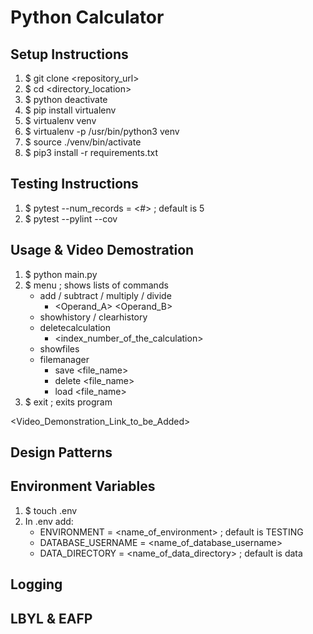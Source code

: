 # Python Calculator

## Setup Instructions

1. $ git clone <repository_url>
2. $ cd <directory_location>
3. $ python deactivate
4. $ pip install virtualenv
5. $ virtualenv venv
6. $ virtualenv -p /usr/bin/python3 venv
7. $ source ./venv/bin/activate
8. $ pip3 install -r requirements.txt

## Testing Instructions
1. $ pytest --num_records = <#> ; default is 5
2. $ pytest --pylint --cov 

## Usage & Video Demostration
1. $ python main.py
2. $ menu ; shows lists of commands
    + add / subtract / multiply / divide
      + <Operand_A> <Operand_B>
    + showhistory / clearhistory
    + deletecalculation
      + <index_number_of_the_calculation>
    + showfiles
    + filemanager
      + save <file_name>
      + delete <file_name>
      + load <file_name>
3. $ exit ; exits program

<Video_Demonstration_Link_to_be_Added>

## Design Patterns

## Environment Variables

1. $ touch .env
2. In .env add:
   + ENVIRONMENT = <name_of_environment> ; default is TESTING
   + DATABASE_USERNAME = <name_of_database_username>
   + DATA_DIRECTORY = <name_of_data_directory> ; default is data

## Logging

## LBYL & EAFP

